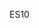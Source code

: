 <!--
 * @Author: SHUO
 * @Date: 2022-06-09 20:18:01
 * @LastEditors: SHUO
 * @LastEditTime: 2022-06-09 20:30:09
 * @FilePath: /doc/docs/front-end/JavaScript/es10-knowledge.MD
 * @Description:
 *
-->

ES10
